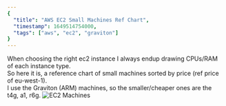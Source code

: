 ```yaml
---
{
  "title": "AWS EC2 Small Machines Ref Chart",
  "timestamp": 1649514754000,
  "tags": ["aws", "ec2", "graviton"]
}
---
```


When choosing the right ec2 instance I always endup drawing CPUs/RAM of each instance type. \
So here it is, a reference chart of small machines sorted by price (ref price of eu-west-1).\
I use the Graviton (ARM) machines, so the smaller/cheaper ones are the t4g, a1, r6g.
![EC2 Machines][ec2-machines]


[ec2-machines]: ${blog.baseUrl}/assets/blog/posts/imgs/ec2-small-machines-chart.png